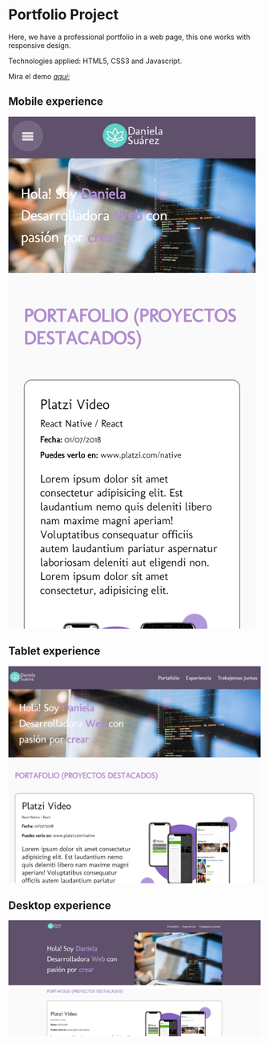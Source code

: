 # Portfolio Project

Here, we have a professional portfolio in a web page, this one works with responsive design.

Technologies applied: HTML5, CSS3 and Javascript.

Mira el demo [*aquí*](https://cdanisuarez.github.io/portfolio/index.html);

## Mobile experience

![Mobile View](images/result/portfolio_mobile.png)

## Tablet experience

![Tablet View](images/result/portfolio_tablet.png)

## Desktop experience

![Tablet View](images/result/portfolio_desktop.png)
